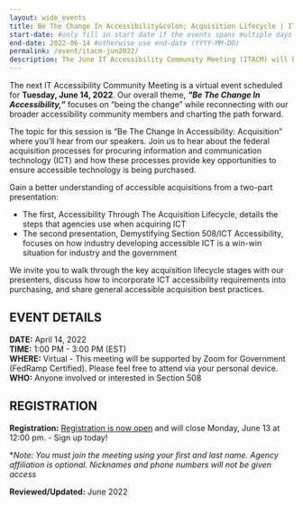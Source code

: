 ```yaml
---
layout: wide_events
title: Be The Change In Accessibility&colon; Acquisition Lifecycle | ITACM 
start-date: #only fill in start date if the events spans multiple days (YYYY-MM-DD)
end-date: 2022-06-14 #otherwise use end-date (YYYY-MM-DD)
permalink: /event/itacm-jun2022/
description: The June IT Accessibility Community Meeting (ITACM) will be held on Tuesday, June 14, 2022. Join us to hear about the federal acquisition processes for procuring information and communication technology (ICT) and how these processes provide key opportunities to ensure accessible technology is being purchased.
---
```


The next IT Accessibility Community Meeting is a virtual event scheduled for **Tuesday, June 14, 2022**. Our overall theme, ***"Be The Change In Accessibility,”*** focuses on “being the change” while reconnecting with our broader accessibility community members and charting the path forward.

The topic for this session is “Be The Change In Accessibility: Acquisition” where you’ll hear from our speakers.  Join us to hear about the federal acquisition processes for procuring information and communication technology (ICT) and how these processes provide key opportunities to ensure accessible technology is being purchased.

Gain a better understanding of accessible acquisitions from a two-part presentation:

* The first, Accessibility Through The Acquisition Lifecycle, details the steps that agencies use when acquiring ICT
* The second presentation, Demystifying Section 508/ICT Accessibility, focuses on how industry developing accessible ICT is a win-win situation for industry and the government

We invite you to walk through the key acquisition lifecycle stages with our presenters, discuss how to incorporate ICT accessibility requirements into purchasing, and share general accessible acquisition best practices.

## EVENT DETAILS
**DATE:** April 14, 2022  
**TIME:** 1:00 PM - 3:00 PM (EST)  
**WHERE:** Virtual - This meeting will be supported by Zoom for Government (FedRamp Certified). Please feel free to attend via your personal device.  
**WHO:** Anyone involved or interested in Section 508  

## REGISTRATION
**Registration:** <a href="https://feedback.gsa.gov/jfe/form/SV_3kNpfViBNQZVNNY" target="_blank">Registration is now open</a> and will close Monday, June 13 at 12:00 pm. - Sign up today!

**Note: You must join the meeting using your first and last name. Agency affiliation is optional. Nicknames and phone numbers will not be given access*

**Reviewed/Updated:** June 2022